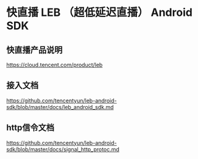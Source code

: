 # 快直播 LEB （超低延迟直播） Android SDK

## 快直播产品说明 
https://cloud.tencent.com/product/leb

## 接入文档
https://github.com/tencentyun/leb-android-sdk/blob/master/docs/leb_android_sdk.md

## http信令文档
https://github.com/tencentyun/leb-android-sdk/blob/master/docs/signal_http_protoc.md
